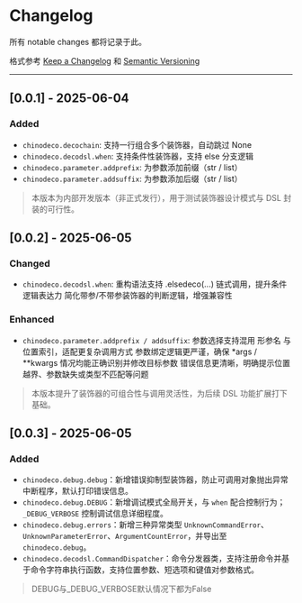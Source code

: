 # Changelog

所有 notable changes 都将记录于此。

格式参考 [Keep a Changelog](https://keepachangelog.com/en/1.0.0/) 和 [Semantic Versioning](https://semver.org/lang/zh-CN/)

---

## [0.0.1] - 2025-06-04
### Added
- `chinodeco.decochain`: 支持一行组合多个装饰器，自动跳过 None
- `chinodeco.decodsl.when`: 支持条件性装饰器，支持 else 分支逻辑
- `chinodeco.parameter.addprefix`: 为参数添加前缀（str / list）
- `chinodeco.parameter.addsuffix`: 为参数添加后缀（str / list）

> 本版本为内部开发版本（非正式发行），用于测试装饰器设计模式与 DSL 封装的可行性。

## [0.0.2] - 2025-06-05
### Changed

- `chinodeco.decodsl.when`: 重构语法支持 .elsedeco(...) 链式调用，提升条件逻辑表达力
                            简化带参/不带参装饰器的判断逻辑，增强兼容性

### Enhanced
- `chinodeco.parameter.addprefix / addsuffix`: 参数选择支持混用 形参名 与 位置索引，适配更复杂调用方式
                                               参数绑定逻辑更严谨，确保 *args / **kwargs 情况均能正确识别并修改目标参数
                                               错误信息更清晰，明确提示位置越界、参数缺失或类型不匹配等问题

> 本版本提升了装饰器的可组合性与调用灵活性，为后续 DSL 功能扩展打下基础。

## [0.0.3] - 2025-06-05
### Added
- `chinodeco.debug.debug`：新增错误抑制型装饰器，防止可调用对象抛出异常中断程序，默认打印错误信息。
- `chinodeco.debug.DEBUG`：新增调试模式全局开关，与 `when` 配合控制行为； `_DEBUG_VERBOSE` 控制调试信息详细程度。
- `chinodeco.debug.errors`：新增三种异常类型 `UnknownCommandError`、`UnknownParameterError`、`ArgumentCountError`，并导出至 `chinodeco.debug`。
- `chinodeco.decodsl.CommandDispatcher`：命令分发器类，支持注册命令并基于命令字符串执行函数，支持位置参数、短选项和键值对参数格式。

> DEBUG与_DEBUG_VERBOSE默认情况下都为False